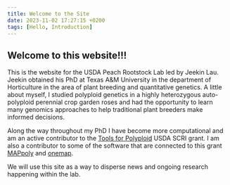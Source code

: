 ```yaml
---
title: Welcome to the Site
date: 2023-11-02 17:27:15 +0200
tags: [Hello, Introduction]
---
```

## Welcome to this website!!!

This is the website for the USDA Peach Rootstock Lab led by Jeekin Lau. Jeekin obtained his PhD at Texas A&M University in the department of Horticulture in the area of plant breeding and quantitative genetics. A little about  myself, I studied polyploid genetics in a highly heterozygous auto-polyploid perennial crop garden roses and had the opportunity to learn many genomics approaches to help traditional plant breeders make informed decisions.

Along the way throughout my PhD I have become more computational and am an active contributor to the [Tools for Polyploid](https://www.polyploids.org/) USDA SCRI grant. I am also a contributor to some of the software that are connected to this grant [MAPpoly](https://github.com/mmollina/MAPpoly) and [onemap](https://github.com/Cristianetaniguti/onemap).  

We will use this site as a way to disperse news and ongoing research happening within the lab.  
